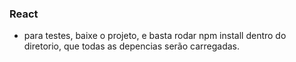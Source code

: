 ### React

- para testes, baixe o projeto, e basta rodar npm install dentro do diretorio, que todas as depencias serão carregadas.
